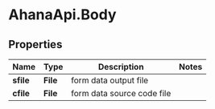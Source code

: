 # AhanaApi.Body

## Properties
Name | Type | Description | Notes
------------ | ------------- | ------------- | -------------
**sfile** | **File** | form data output file | 
**cfile** | **File** | form data source code file | 
